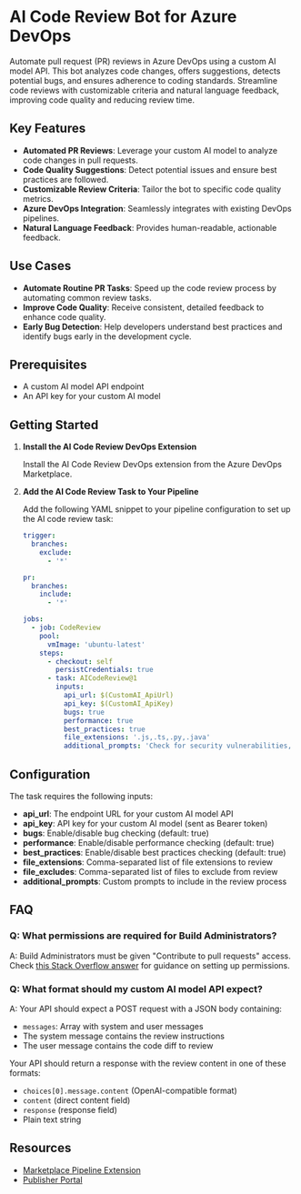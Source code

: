 # AI Code Review Bot for Azure DevOps

Automate pull request (PR) reviews in Azure DevOps using a custom AI model API. This bot analyzes code changes, offers suggestions, detects potential bugs, and ensures adherence to coding standards. Streamline code reviews with customizable criteria and natural language feedback, improving code quality and reducing review time.

## Key Features

- **Automated PR Reviews**: Leverage your custom AI model to analyze code changes in pull requests.
- **Code Quality Suggestions**: Detect potential issues and ensure best practices are followed.
- **Customizable Review Criteria**: Tailor the bot to specific code quality metrics.
- **Azure DevOps Integration**: Seamlessly integrates with existing DevOps pipelines.
- **Natural Language Feedback**: Provides human-readable, actionable feedback.

## Use Cases

- **Automate Routine PR Tasks**: Speed up the code review process by automating common review tasks.
- **Improve Code Quality**: Receive consistent, detailed feedback to enhance code quality.
- **Early Bug Detection**: Help developers understand best practices and identify bugs early in the development cycle.

## Prerequisites

- A custom AI model API endpoint
- An API key for your custom AI model

## Getting Started

1. **Install the AI Code Review DevOps Extension**

   Install the AI Code Review DevOps extension from the Azure DevOps Marketplace.

2. **Add the AI Code Review Task to Your Pipeline**

   Add the following YAML snippet to your pipeline configuration to set up the AI code review task:

   ```yaml
   trigger:
     branches:
       exclude:
         - '*'

   pr:
     branches:
       include:
         - '*'

   jobs:
     - job: CodeReview
       pool:
         vmImage: 'ubuntu-latest'
       steps:
         - checkout: self
           persistCredentials: true
         - task: AICodeReview@1
           inputs:
             api_url: $(CustomAI_ApiUrl)
             api_key: $(CustomAI_ApiKey)
             bugs: true
             performance: true
             best_practices: true
             file_extensions: '.js,.ts,.py,.java'
             additional_prompts: 'Check for security vulnerabilities, Ensure proper error handling'
   ```

## Configuration

The task requires the following inputs:

- **api_url**: The endpoint URL for your custom AI model API
- **api_key**: API key for your custom AI model (sent as Bearer token)
- **bugs**: Enable/disable bug checking (default: true)
- **performance**: Enable/disable performance checking (default: true)
- **best_practices**: Enable/disable best practices checking (default: true)
- **file_extensions**: Comma-separated list of file extensions to review
- **file_excludes**: Comma-separated list of files to exclude from review
- **additional_prompts**: Custom prompts to include in the review process

## FAQ

### Q: What permissions are required for Build Administrators?

A: Build Administrators must be given "Contribute to pull requests" access. Check [this Stack Overflow answer](https://stackoverflow.com/a/57985733) for guidance on setting up permissions.

### Q: What format should my custom AI model API expect?

A: Your API should expect a POST request with a JSON body containing:
- `messages`: Array with system and user messages
- The system message contains the review instructions
- The user message contains the code diff to review

Your API should return a response with the review content in one of these formats:
- `choices[0].message.content` (OpenAI-compatible format)
- `content` (direct content field)
- `response` (response field)
- Plain text string

## Resources
- [Marketplace Pipeline Extension](https://learn.microsoft.com/en-us/azure/devops/extend/develop/add-build-task?toc=%2Fazure%2Fdevops%2Fmarketplace-extensibility%2Ftoc.json&view=azure-devops)
- [Publisher Portal](https://marketplace.visualstudio.com/manage/publishers)